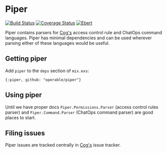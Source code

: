 # Piper

[![Build Status](https://travis-ci.org/operable/piper.svg?branch=master)](https://travis-ci.org/operable/piper)
[![Coverage Status](https://coveralls.io/repos/github/operable/piper/badge.svg?branch=master)](https://coveralls.io/github/operable/piper?branch=master)
[![Ebert](https://ebertapp.io/github/operable/piper.svg)](https://ebertapp.io/github/operable/piper)

Piper contains parsers for [Cog's](https://github.com/operable/cog) access control rule and ChatOps command languages. Piper has minimal
dependencies and can be used wherever parsing either of these languages would be useful.

## Getting piper

Add `piper` to the `deps` section of `mix.exs`:

`{:piper, github: "operable/piper"}`

## Using piper

Until we have proper docs `Piper.Permissions.Parser` (access control rules parser) and `Piper.Command.Parser` (ChatOps command parser) are good
places to start.

## Filing issues

Piper issues are tracked centrally in [Cog's](https://github.com/operable/cog/issues) issue tracker.
